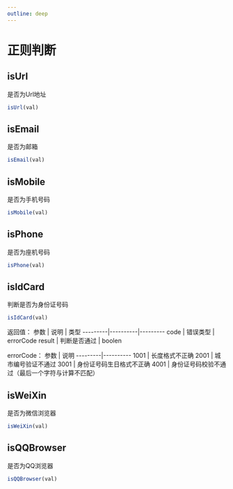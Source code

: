```yaml
---
outline: deep
---
```


# 正则判断

## isUrl

是否为Url地址

``` js
isUrl(val)
```

## isEmail

是否为邮箱

``` js
isEmail(val)
```

## isMobile

是否为手机号码

``` js
isMobile(val)
```

## isPhone

是否为座机号码

``` js
isPhone(val)
```

## isIdCard

判断是否为身份证号码

``` js
isIdCard(val)
```

返回值：
参数 | 说明 | 类型
---------|----------|---------
code | 错误类型 | errorCode
result | 判断是否通过 | boolen

errorCode：
参数 | 说明
---------|----------
1001 | 长度格式不正确
2001 | 城市编号验证不通过
3001 | 身份证号码生日格式不正确
4001 | 身份证号码校验不通过（最后一个字符与计算不匹配）

## isWeiXin

是否为微信浏览器

``` js
isWeiXin(val)
```

## isQQBrowser

是否为QQ浏览器

``` js
isQQBrowser(val)
```
